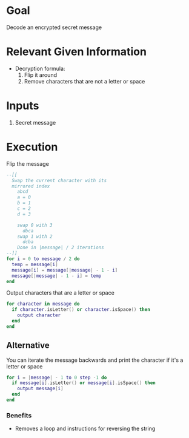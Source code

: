 # Goal
Decode an encrypted secret message

# Relevant Given Information
- Decryption formula:
  1. Flip it around
  1. Remove characters that are not a letter or space

# Inputs
1. Secret message

# Execution
Flip the message

```lua
--[[
  Swap the current character with its
  mirrored index
    abcd
    a = 0
    b = 1
    c = 2
    d = 3

    swap 0 with 3
      dbca
    swap 1 with 2
      dcba
    Done in |message| / 2 iterations
--]]
for i = 0 to message / 2 do
  temp = message[i]
  message[i] = message[|message| - 1 - i]
  message[|message| - 1 - i] = temp
end
```

Output characters that are a letter or space

```lua
for character in message do
  if character.isLetter() or character.isSpace() then
    output character
  end
end
```

## Alternative
You can iterate the message backwards and print the character if it's a letter or space

```lua
for i = |message| - 1 to 0 step -1 do
  if message[i].isLetter() or message[i].isSpace() then
    output message[i]
  end
end
```

### Benefits
- Removes a loop and instructions for reversing the string